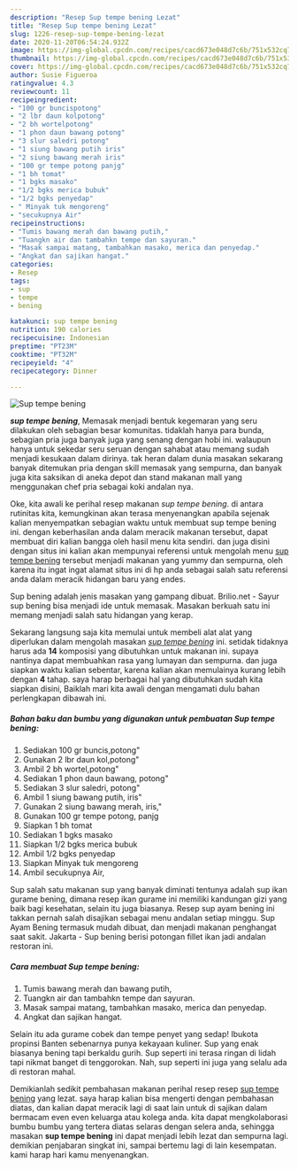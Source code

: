 ```yaml
---
description: "Resep Sup tempe bening Lezat"
title: "Resep Sup tempe bening Lezat"
slug: 1226-resep-sup-tempe-bening-lezat
date: 2020-11-20T06:54:24.932Z
image: https://img-global.cpcdn.com/recipes/cacd673e048d7c6b/751x532cq70/sup-tempe-bening-foto-resep-utama.jpg
thumbnail: https://img-global.cpcdn.com/recipes/cacd673e048d7c6b/751x532cq70/sup-tempe-bening-foto-resep-utama.jpg
cover: https://img-global.cpcdn.com/recipes/cacd673e048d7c6b/751x532cq70/sup-tempe-bening-foto-resep-utama.jpg
author: Susie Figueroa
ratingvalue: 4.3
reviewcount: 11
recipeingredient:
- "100 gr buncispotong"
- "2 lbr daun kolpotong"
- "2 bh wortelpotong"
- "1 phon daun bawang potong"
- "3 slur saledri potong"
- "1 siung bawang putih iris"
- "2 siung bawang merah iris"
- "100 gr tempe potong panjg"
- "1 bh tomat"
- "1 bgks masako"
- "1/2 bgks merica bubuk"
- "1/2 bgks penyedap"
- " Minyak tuk mengoreng"
- "secukupnya Air"
recipeinstructions:
- "Tumis bawang merah dan bawang putih,"
- "Tuangkn air dan tambahkn tempe dan sayuran."
- "Masak sampai matang, tambahkan masako, merica dan penyedap."
- "Angkat dan sajikan hangat."
categories:
- Resep
tags:
- sup
- tempe
- bening

katakunci: sup tempe bening 
nutrition: 190 calories
recipecuisine: Indonesian
preptime: "PT23M"
cooktime: "PT32M"
recipeyield: "4"
recipecategory: Dinner

---
```



![Sup tempe bening](https://img-global.cpcdn.com/recipes/cacd673e048d7c6b/751x532cq70/sup-tempe-bening-foto-resep-utama.jpg)

<b><i>sup tempe bening</i></b>, Memasak menjadi bentuk kegemaran yang seru dilakukan oleh sebagian besar komunitas. tidaklah hanya para bunda, sebagian pria juga banyak juga yang senang dengan hobi ini. walaupun hanya untuk sekedar seru seruan dengan sahabat atau memang sudah menjadi kesukaan dalam dirinya. tak heran dalam dunia masakan sekarang banyak ditemukan pria dengan skill memasak yang sempurna, dan banyak juga kita saksikan di aneka depot dan stand makanan mall yang menggunakan chef pria sebagai koki andalan nya.

Oke, kita awali ke perihal resep makanan <i>sup tempe bening</i>. di antara rutinitas kita, kemungkinan akan terasa menyenangkan apabila sejenak kalian menyempatkan sebagian waktu untuk membuat sup tempe bening ini. dengan keberhasilan anda dalam meracik makanan tersebut, dapat membuat diri kalian bangga oleh hasil menu kita sendiri. dan juga disini dengan situs ini kalian akan mempunyai referensi untuk mengolah menu <u>sup tempe bening</u> tersebut menjadi makanan yang yummy dan sempurna, oleh karena itu ingat ingat alamat situs ini di hp anda sebagai salah satu referensi anda dalam meracik hidangan baru yang endes.

Sup bening adalah jenis masakan yang gampang dibuat. Brilio.net - Sayur sup bening bisa menjadi ide untuk memasak. Masakan berkuah satu ini memang menjadi salah satu hidangan yang kerap.


Sekarang langsung saja kita memulai untuk membeli alat alat yang diperlukan dalam mengolah masakan <u><i>sup tempe bening</i></u> ini. setidak tidaknya harus ada <b>14</b> komposisi yang dibutuhkan untuk makanan ini. supaya nantinya dapat membuahkan rasa yang lumayan dan sempurna. dan juga siapkan waktu kalian sebentar, karena kalian akan memulainya kurang lebih dengan <b>4</b> tahap. saya harap berbagai hal yang dibutuhkan sudah kita siapkan disini, Baiklah mari kita awali dengan mengamati dulu bahan perlengkapan dibawah ini.

<!--inarticleads1-->

##### Bahan baku dan bumbu yang digunakan untuk pembuatan Sup tempe bening:

1. Sediakan 100 gr buncis,potong&#34;
1. Gunakan 2 lbr daun kol,potong&#34;
1. Ambil 2 bh wortel,potong&#34;
1. Sediakan 1 phon daun bawang, potong&#34;
1. Sediakan 3 slur saledri, potong&#34;
1. Ambil 1 siung bawang putih, iris&#34;
1. Gunakan 2 siung bawang merah, iris,&#34;
1. Gunakan 100 gr tempe potong, panjg
1. Siapkan 1 bh tomat
1. Sediakan 1 bgks masako
1. Siapkan 1/2 bgks merica bubuk
1. Ambil 1/2 bgks penyedap
1. Siapkan  Minyak tuk mengoreng
1. Ambil secukupnya Air,


Sup salah satu makanan sup yang banyak diminati tentunya adalah sup ikan gurame bening, dimana resep ikan gurame ini memiliki kandungan gizi yang baik bagi kesehatan, selain itu juga biasanya. Resep sup ayam bening ini takkan pernah salah disajikan sebagai menu andalan setiap minggu. Sup Ayam Bening termasuk mudah dibuat, dan menjadi makanan penghangat saat sakit. Jakarta - Sup bening berisi potongan fillet ikan jadi andalan restoran ini. 

<!--inarticleads2-->

##### Cara membuat Sup tempe bening:

1. Tumis bawang merah dan bawang putih,
1. Tuangkn air dan tambahkn tempe dan sayuran.
1. Masak sampai matang, tambahkan masako, merica dan penyedap.
1. Angkat dan sajikan hangat.


Selain itu ada gurame cobek dan tempe penyet yang sedap! Ibukota propinsi Banten sebenarnya punya kekayaan kuliner. Sup yang enak biasanya bening tapi berkaldu gurih. Sup seperti ini terasa ringan di lidah tapi nikmat banget di tenggorokan. Nah, sup seperti ini juga yang selalu ada di restoran mahal. 

Demikianlah sedikit pembahasan makanan perihal resep resep <u>sup tempe bening</u> yang lezat. saya harap kalian bisa mengerti dengan pembahasan diatas, dan kalian dapat meracik lagi di saat lain untuk di sajikan dalam bermacam even even keluarga atau kolega anda. kita dapat mengkolaborasi bumbu bumbu yang tertera diatas selaras dengan selera anda, sehingga masakan <b>sup tempe bening</b> ini dapat menjadi lebih lezat dan sempurna lagi. demikian penjabaran singkat ini, sampai bertemu lagi di lain kesempatan. kami harap hari kamu menyenangkan.
